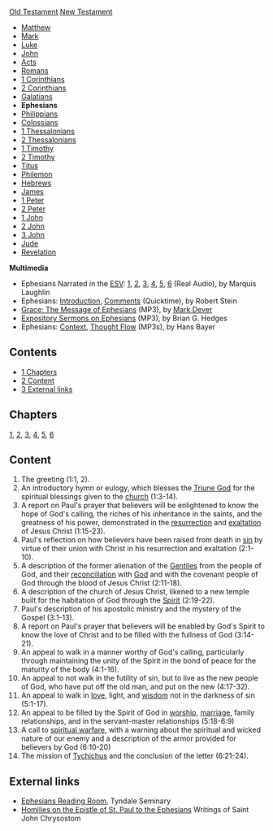 [Old Testament](Old_Testament "Old Testament")
[New Testament](New_Testament "New Testament")
-   [Matthew](Gospel_of_Matthew "Gospel of Matthew")
-   [Mark](Gospel_of_Mark "Gospel of Mark")
-   [Luke](Gospel_of_Luke "Gospel of Luke")
-   [John](Gospel_of_John "Gospel of John")
-   [Acts](Acts_of_the_Apostles "Acts of the Apostles")
-   [Romans](Epistle_to_the_Romans "Epistle to the Romans")
-   [1 Corinthians](First_Epistle_to_the_Corinthians "First Epistle to the Corinthians")
-   [2 Corinthians](Second_Epistle_to_the_Corinthians "Second Epistle to the Corinthians")
-   [Galatians](Epistle_to_the_Galatians "Epistle to the Galatians")
-   **Ephesians**
-   [Philippians](Epistle_to_the_Philippians "Epistle to the Philippians")
-   [Colossians](Epistle_to_the_Colossians "Epistle to the Colossians")
-   [1 Thessalonians](First_Epistle_to_the_Thessalonians "First Epistle to the Thessalonians")
-   [2 Thessalonians](Second_Epistle_to_the_Thessalonians "Second Epistle to the Thessalonians")
-   [1 Timothy](First_Epistle_to_Timothy "First Epistle to Timothy")
-   [2 Timothy](Second_Epistle_to_Timothy "Second Epistle to Timothy")
-   [Titus](Epistle_to_Titus "Epistle to Titus")
-   [Philemon](Epistle_to_Philemon "Epistle to Philemon")
-   [Hebrews](Epistle_to_the_Hebrews "Epistle to the Hebrews")
-   [James](Epistle_of_James "Epistle of James")
-   [1 Peter](First_Epistle_of_Peter "First Epistle of Peter")
-   [2 Peter](Second_Epistle_of_Peter "Second Epistle of Peter")
-   [1 John](First_Epistle_of_John "First Epistle of John")
-   [2 John](Second_Epistle_of_John "Second Epistle of John")
-   [3 John](Third_Epistle_of_John "Third Epistle of John")
-   [Jude](Epistle_of_Jude "Epistle of Jude")
-   [Revelation](Book_of_Revelation "Book of Revelation")

**Multimedia**

-   Ephesians Narrated in the [ESV](ESV "ESV"):
    [1](http://www.gnpcb.org/esv/share/audio/smil?passage=Ephesians+1),
    [2](http://www.gnpcb.org/esv/share/audio/smil?passage=Ephesians+2),
    [3](http://www.gnpcb.org/esv/share/audio/smil?passage=Ephesians+3),
    [4](http://www.gnpcb.org/esv/share/audio/smil?passage=Ephesians+4),
    [5](http://www.gnpcb.org/esv/share/audio/smil?passage=Ephesians+5),
    [6](http://www.gnpcb.org/esv/share/audio/smil?passage=Ephesians+6)
    (Real Audio), by Marquis Laughlin
-   Ephesians:
    [Introduction](http://biblicaltraining.org/audio/NT502/nt2_stein_36.mov),
    [Comments](http://biblicaltraining.org/audio/NT502/nt2_stein_37.mov)
    (Quicktime), by Robert Stein
-   [Grace: The Message of Ephesians](http://dl.salemweb.net/?mg=406FCA4E-F22E-4BEC-9523-86B3CAE2FE5E)
    (MP3), by [Mark Dever](Mark_Dever "Mark Dever")
-   [Expository Sermons on Ephesians](http://www.fulkersonpark.com/audio/)
    (MP3), by Brian G. Hedges
-   Ephesians:
    [Context](http://covenantseminary.inmotionhosting.com/NT230_Lecture_25.mp3),
    [Thought Flow](http://covenantseminary.inmotionhosting.com/NT230_Lecture_26.mp3)
    (MP3s), by Hans Bayer

## Contents

-   [1 Chapters](#Chapters)
-   [2 Content](#Content)
-   [3 External links](#External_links)

## Chapters

[1](Ephesians_1 "Ephesians 1"), [2](Ephesians_2 "Ephesians 2"),
[3](Ephesians_3 "Ephesians 3"),
[4](index.php?title=Ephesians_4&action=edit&redlink=1 "Ephesians 4 (page does not exist)"),
[5](Ephesians_5 "Ephesians 5"),
[6](index.php?title=Ephesians_6&action=edit&redlink=1 "Ephesians 6 (page does not exist)")

## Content

1.  The greeting (1:1, 2).
2.  An introductory hymn or eulogy, which blesses the
    [Triune God](Trinity "Trinity") for the spiritual blessings given
    to the [church](Church "Church") (1:3-14).
3.  A report on Paul's prayer that believers will be enlightened to
    know the hope of God's calling, the riches of his inheritance in
    the saints, and the greatness of his power, demonstrated in the
    [resurrection](Resurrection_of_Jesus "Resurrection of Jesus") and
    [exaltation](index.php?title=Exaltation_of_Jesus&action=edit&redlink=1 "Exaltation of Jesus (page does not exist)")
    of Jesus Christ (1:15-23).
4.  Paul's reflection on how believers have been raised from death
    in [sin](Sin "Sin") by virtue of their union with Christ in his
    resurrection and exaltation (2:1-10).
5.  A description of the former alienation of the
    [Gentiles](Gentile "Gentile") from the people of God, and their
    [reconciliation](Reconciliation "Reconciliation") with
    [God](God "God") and with the covenant people of God through the
    blood of Jesus Christ (2:11-18).
6.  A description of the church of Jesus Christ, likened to a new
    temple built for the habitation of God through the
    [Spirit](Holy_Spirit "Holy Spirit") (2:19-22).
7.  Paul's description of his apostolic ministry and the mystery of
    the Gospel (3:1-13).
8.  A report on Paul's prayer that believers will be enabled by
    God's Spirit to know the love of Christ and to be filled with the
    fullness of God (3:14-21).
9.  An appeal to walk in a manner worthy of God's calling,
    particularly through maintaining the unity of the Spirit in the
    bond of peace for the maturity of the body (4:1-16).
10. An appeal to not walk in the futility of sin, but to live as
    the new people of God, who have put off the old man, and put on the
    new (4:17-32).
11. An appeal to walk in [love](Love "Love"), light, and
    [wisdom](index.php?title=Wisdom&action=edit&redlink=1 "Wisdom (page does not exist)")
    not in the darkness of sin (5:1-17).
12. An appeal to be filled by the Spirit of God in
    [worship](Worship "Worship"), [marriage](Marriage "Marriage"),
    family relationships, and in the servant-master relationships
    (5:18-6:9)
13. A call to
    [spiritual warfare](Spiritual_warfare "Spiritual warfare"), with a
    warning about the spiritual and wicked nature of our enemy and a
    description of the armor provided for believers by God (6:10-20)
14. The mission of
    [Tychichus](index.php?title=Tychichus&action=edit&redlink=1 "Tychichus (page does not exist)")
    and the conclusion of the letter (6:21-24).

## External links

-   [Ephesians Reading Room](http://www.tyndale.ca/seminary/mtsmodular/reading-rooms/newt/ephesians),
    Tyndale Seminary
-   [Homilies on the Epistle of St. Paul to the Ephesians](http://www.biblestudytools.com/history/early-church-fathers/nicene/vol-13-saint-john-chrysostom/homilies-on-ephesians/homilies-epistle-of-st-paul-ephesians.html)
    Writings of Saint John Chrysostom



